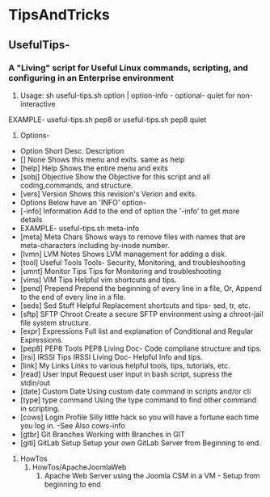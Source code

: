 # TipsAndTricks

## UsefulTips-

### A "Living" script for Useful Linux commands, scripting, and configuring in an Enterprise environment

1. Usage:
sh useful-tips.sh option | option-info - optional- quiet for non-interactive


EXAMPLE- useful-tips.sh pep8 or  useful-tips.sh pep8 quiet

1. Options-
-  Option	     Short Desc.	      Description
-  []	         None	             Shows this menu and exits. same as help
-  [help]	     Help             Shows the entire menu and exits
-  [sobj]	     Objective        Show the Objective for this script and all coding,commands, and structure.
-  [vers]	     Version          Shows this revision's Verion and exits.
-  Options Below have an 'INFO' option-
-    [-info]	  Information      Add to the end of option the '-info' to get more details
- EXAMPLE- useful-tips.sh meta-info
-  [meta]	     Meta Chars       Shows ways to remove files with names that are meta-characters including by-inode number.
-  [lvmn]	     LVM Notes        Shows LVM management for adding a disk.
-  [tool]	     Useful Tools     Tools- Security, Monitoring, and troubleshooting
-  [umnt]	     Monitor Tips     Tips for Monitoring and troubleshooting
-  [vims]	     VIM Tips         Helpful vim shortcuts and tips.
-  [pend]	     Prepend          Prepend the beginning of every line in a file, Or, Append to the end of every line in a file.
-  [seds]	     Sed Stuff        Helpful Replacement shortcuts and tips- sed, tr, etc.
-  [sftp]	     SFTP Chroot      Create a secure SFTP environment using a chroot-jail file system structure.
-  [expr]	     Expressions      Full list and explanation of Conditional and Regular Expressions.
-  [pep8]	     PEP8 Tools       PEP8 Living Doc- Code compliane structure and tips.
-  [irsi]	     IRSSI Tips       IRSSI Living Doc- Helpful Info and tips.
-  [link]      My Links         Links to various helpful tools, tips, tutorials, etc.
-  [read]      User Input       Request user input in bash script, supress the stdin/out
-  [date]      Custom Date      Using custom date command in scripts and/or cli
-  [type]      type command     Using the type command to find other command in scripting.
-  [cows]      Login Profile    Silly little hack so you will have a fortune each time you log in. -See Also cows-info
-  [gtbr]	     Git Branches     Working with Branches in GIT
-  [gitl]	     GitLab Setup     Setup your own GitLab Server from Beginning to end.

1. HowTos
    1. HowTos/ApacheJoomlaWeb
        1. Apache Web Server using the Joomla CSM in a VM - Setup from beginning to end

